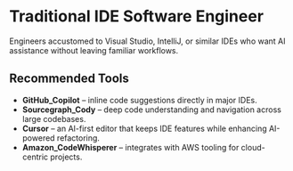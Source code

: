 # Traditional IDE Software Engineer

Engineers accustomed to Visual Studio, IntelliJ, or similar IDEs who want AI assistance without leaving familiar workflows.

## Recommended Tools
- **GitHub_Copilot** – inline code suggestions directly in major IDEs.
- **Sourcegraph_Cody** – deep code understanding and navigation across large codebases.
- **Cursor** – an AI-first editor that keeps IDE features while enhancing AI-powered refactoring.
- **Amazon_CodeWhisperer** – integrates with AWS tooling for cloud-centric projects.
